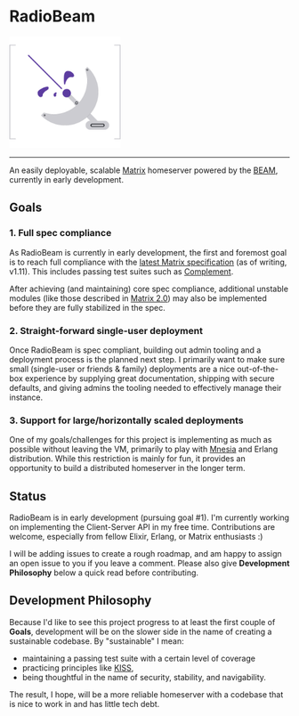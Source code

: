 # RadioBeam

<img width="200" src="logo.png" alt="RadioBeam Logo" title="I am a programmer, not a graphic designer">

---

An easily deployable, scalable [Matrix](https://matrix.org/) homeserver powered
by the [BEAM](https://en.wikipedia.org/wiki/BEAM_(Erlang_virtual_machine)),
currently in early development.

## Goals

### 1. Full spec compliance

As RadioBeam is currently in early development, the first and foremost goal is
to reach full compliance with the
[latest Matrix specification](https://spec.matrix.org/latest/) (as of writing,
v1.11). This includes passing test suites such as
[Complement](https://github.com/matrix-org/complement).

After achieving (and maintaining) core spec compliance, additional unstable
modules (like those described in [Matrix 2.0](https://matrix.org/blog/2023/09/matrix-2-0/))
may also be implemented before they are fully stabilized in the spec.

### 2. Straight-forward single-user deployment

Once RadioBeam is spec compliant, building out admin tooling and a
deployment process is the planned next step. I primarily want to make sure small
(single-user or friends & family) deployments are a nice out-of-the-box
experience by supplying great documentation, shipping with secure defaults, and
giving admins the tooling needed to effectively manage their instance.

### 3. Support for large/horizontally scaled deployments

One of my goals/challenges for this project is implementing as much as possible
without leaving the VM, primarily to play with
[Mnesia](https://www.erlang.org/doc/apps/mnesia/mnesia_overview.html) and Erlang
distribution. While this restriction is mainly for fun, it provides an opportunity
to build a distributed homeserver in the longer term.

## Status

RadioBeam is in early development (pursuing goal #1). I'm currently working on
implementing the Client-Server API in my free time. Contributions are welcome,
especially from fellow Elixir, Erlang, or Matrix enthusiasts :)

I will be adding issues to create a rough roadmap, and am happy to assign an
open issue to you if you leave a comment. Please also give **Development
Philosophy** below a quick read before contributing.

## Development Philosophy

Because I'd like to see this project progress to at least the first couple of
**Goals**, development will be on the slower side in the name of creating a
sustainable codebase. By "sustainable" I mean:

- maintaining a passing test suite with a certain level of coverage
- practicing principles like [KISS](https://en.wikipedia.org/wiki/KISS_principle),
- being thoughtful in the name of security, stability, and navigability.

The result, I hope, will be a more reliable homeserver with a codebase that is
nice to work in and has little tech debt.
